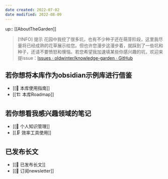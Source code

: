 ```yaml
---
date created: 2022-07-02
date modified: 2022-08-09
---
```


up:: [[AboutTheGarden]]

> [!INFO] 提示
>花园中我挖了很多坑，也有不少种子还在萌芽阶段，这里我尽量将已经成熟的花草展示给您。但也许您漫步这漫步着，就踩到了一些坑和种子，还请不要愤怒和懊恼。若您希望我加速填某些你感兴趣的坑，欢迎来提issue：[Issues · oldwinter/knowledge-garden · GitHub](https://github.com/oldwinter/knowledge-garden/issues)

## 若你想将本库作为obsidian示例库进行借鉴

- [[🧰 本库使用指南]]
- [[🏗 本库Roadmap]]

## 若你想看我感兴趣领域的笔记

- [[🧀 个人知识管理]]
- [[🗜 效率工具使用]]

## 已发布长文

- [[🏹 已发布长文]]
- [[📩 订阅newsletter]]

